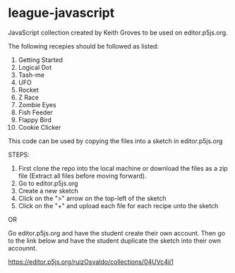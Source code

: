 # league-javascript
JavaScript collection created by Keith Groves to be used on editor.p5js.org.

The following recepies should be followed as listed:
1. Getting Started
2. Logical Dot
3. Tash-me
4. UFO
5. Rocket
6. Z Race
7. Zombie Eyes
8. Fish Feeder
9. Flappy Bird
10. Cookie Clicker


This code can be used by copying the files into a sketch in editor.p5js.org

STEPS:

1. First clone the repo into the local machine or download the files as a zip file (Extract all files before moving forward). 
2. Go to editor.p5js.org
3. Create a new sketch
4. Click on the ">" arrow on the top-left of the sketch
5. Click on the "+" and upload each file for each recipe unto the sketch

OR

Go editor.p5js.org and have the student create their own account. Then go to the link below and have the student duplicate the sketch into their own accounnt.

https://editor.p5js.org/ruizOsvaldo/collections/04UVc4ii1
